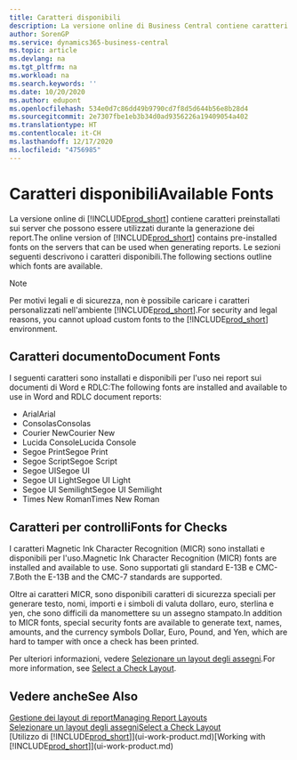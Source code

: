 ```yaml
---
title: Caratteri disponibili
description: La versione online di Business Central contiene caratteri preinstallati sui server che possono essere utilizzati durante la generazione dei report.
author: SorenGP
ms.service: dynamics365-business-central
ms.topic: article
ms.devlang: na
ms.tgt_pltfrm: na
ms.workload: na
ms.search.keywords: ''
ms.date: 10/20/2020
ms.author: edupont
ms.openlocfilehash: 534e0d7c86dd49b9790cd7f8d5d644b56e8b28d4
ms.sourcegitcommit: 2e7307fbe1eb3b34d0ad9356226a19409054a402
ms.translationtype: HT
ms.contentlocale: it-CH
ms.lasthandoff: 12/17/2020
ms.locfileid: "4756985"
---
```

# <a name="available-fonts"></a><span data-ttu-id="ef4c0-103">Caratteri disponibili</span><span class="sxs-lookup"><span data-stu-id="ef4c0-103">Available Fonts</span></span>

<span data-ttu-id="ef4c0-104">La versione online di [!INCLUDE[prod_short](includes/prod_short.md)] contiene caratteri preinstallati sui server che possono essere utilizzati durante la generazione dei report.</span><span class="sxs-lookup"><span data-stu-id="ef4c0-104">The online version of [!INCLUDE[prod_short](includes/prod_short.md)] contains pre-installed fonts on the servers that can be used when generating reports.</span></span> <span data-ttu-id="ef4c0-105">Le sezioni seguenti descrivono i caratteri disponibili.</span><span class="sxs-lookup"><span data-stu-id="ef4c0-105">The following sections outline which fonts are available.</span></span>

> [!NOTE]
> <span data-ttu-id="ef4c0-106">Per motivi legali e di sicurezza, non è possibile caricare i caratteri personalizzati nell'ambiente [!INCLUDE[prod_short](includes/prod_short.md)].</span><span class="sxs-lookup"><span data-stu-id="ef4c0-106">For security and legal reasons, you cannot upload custom fonts to the [!INCLUDE[prod_short](includes/prod_short.md)] environment.</span></span>

## <a name="document-fonts"></a><span data-ttu-id="ef4c0-107">Caratteri documento</span><span class="sxs-lookup"><span data-stu-id="ef4c0-107">Document Fonts</span></span>

<span data-ttu-id="ef4c0-108">I seguenti caratteri sono installati e disponibili per l'uso nei report sui documenti di Word e RDLC:</span><span class="sxs-lookup"><span data-stu-id="ef4c0-108">The following fonts are installed and available to use in Word and RDLC document reports:</span></span>

* <span data-ttu-id="ef4c0-109">Arial</span><span class="sxs-lookup"><span data-stu-id="ef4c0-109">Arial</span></span>
* <span data-ttu-id="ef4c0-110">Consolas</span><span class="sxs-lookup"><span data-stu-id="ef4c0-110">Consolas</span></span>
* <span data-ttu-id="ef4c0-111">Courier New</span><span class="sxs-lookup"><span data-stu-id="ef4c0-111">Courier New</span></span>
* <span data-ttu-id="ef4c0-112">Lucida Console</span><span class="sxs-lookup"><span data-stu-id="ef4c0-112">Lucida Console</span></span>
* <span data-ttu-id="ef4c0-113">Segoe Print</span><span class="sxs-lookup"><span data-stu-id="ef4c0-113">Segoe Print</span></span>
* <span data-ttu-id="ef4c0-114">Segoe Script</span><span class="sxs-lookup"><span data-stu-id="ef4c0-114">Segoe Script</span></span>
* <span data-ttu-id="ef4c0-115">Segoe UI</span><span class="sxs-lookup"><span data-stu-id="ef4c0-115">Segoe UI</span></span>
* <span data-ttu-id="ef4c0-116">Segoe UI Light</span><span class="sxs-lookup"><span data-stu-id="ef4c0-116">Segoe UI Light</span></span>
* <span data-ttu-id="ef4c0-117">Segoe UI Semilight</span><span class="sxs-lookup"><span data-stu-id="ef4c0-117">Segoe UI Semilight</span></span>
* <span data-ttu-id="ef4c0-118">Times New Roman</span><span class="sxs-lookup"><span data-stu-id="ef4c0-118">Times New Roman</span></span>

## <a name="fonts-for-checks"></a><span data-ttu-id="ef4c0-119">Caratteri per controlli</span><span class="sxs-lookup"><span data-stu-id="ef4c0-119">Fonts for Checks</span></span>

<span data-ttu-id="ef4c0-120">I caratteri Magnetic Ink Character Recognition (MICR) sono installati e disponibili per l'uso.</span><span class="sxs-lookup"><span data-stu-id="ef4c0-120">Magnetic Ink Character Recognition (MICR) fonts are installed and available to use.</span></span> <span data-ttu-id="ef4c0-121">Sono supportati gli standard E-13B e CMC-7.</span><span class="sxs-lookup"><span data-stu-id="ef4c0-121">Both the E-13B and the CMC-7 standards are supported.</span></span>  

<span data-ttu-id="ef4c0-122">Oltre ai caratteri MICR, sono disponibili caratteri di sicurezza speciali per generare testo, nomi, importi e i simboli di valuta dollaro, euro, sterlina e yen, che sono difficili da manomettere su un assegno stampato.</span><span class="sxs-lookup"><span data-stu-id="ef4c0-122">In addition to MICR fonts, special security fonts are available to generate text, names, amounts, and the currency symbols Dollar, Euro, Pound, and Yen, which are hard to tamper with once a check has been printed.</span></span>  

<span data-ttu-id="ef4c0-123">Per ulteriori informazioni, vedere [Selezionare un layout degli assegni](finance-how-define-check-layouts.md).</span><span class="sxs-lookup"><span data-stu-id="ef4c0-123">For more information, see [Select a Check Layout](finance-how-define-check-layouts.md).</span></span>  

## <a name="see-also"></a><span data-ttu-id="ef4c0-124">Vedere anche</span><span class="sxs-lookup"><span data-stu-id="ef4c0-124">See Also</span></span>

[<span data-ttu-id="ef4c0-125">Gestione dei layout di report</span><span class="sxs-lookup"><span data-stu-id="ef4c0-125">Managing Report Layouts</span></span>](ui-manage-report-layouts.md)  
[<span data-ttu-id="ef4c0-126">Selezionare un layout degli assegni</span><span class="sxs-lookup"><span data-stu-id="ef4c0-126">Select a Check Layout</span></span>](finance-how-define-check-layouts.md)  
<span data-ttu-id="ef4c0-127">[Utilizzo di [!INCLUDE[prod_short](includes/prod_short.md)]](ui-work-product.md)</span><span class="sxs-lookup"><span data-stu-id="ef4c0-127">[Working with [!INCLUDE[prod_short](includes/prod_short.md)]](ui-work-product.md)</span></span>
